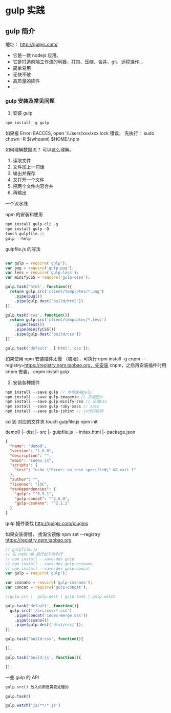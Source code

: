 # gulp 实践

## gulp 简介

地址： http://gulpjs.com/

- 它是一款 nodejs 应用。
- 它是打造前端工作流的利器，打包、压缩、合并、git、远程操作...
- 简单易用
- 无快不破
- 高质量的插件
- ...

### gulp 安装及常见问题

1. 安装 gulp

```js
npm install -g gulp
```

如果报 Error: EACCES, open '/Users/xxx/xxx.lock 错误。
先执行： sudo chown -R $(whoami) $HOME/.npm

如何理解数据流？
可以这么理解。

1. 读取文件
2. 文件加上一句话
3. 输出并保存
4. 又打开一个文件
5. 把两个文件内容合并
6. 再输出

一个流水线

npm 的安装和使用

``` js
npm install gulp-cli -g
npm install gulp -D
touch gulpfile.js
gulp --help
```

gulpfile.js 的写法

``` js

var gulp = require('gulp');
var pug = require('gulp-pug');
var less = require('gulp-less');
var minifyCSS = require('gulp-csso');

gulp.task('html', function(){
  return gulp.src('client/templates/*.png')
    .pipe(pug())
    .pipe(gulp.dest('build/html'))
});

gulp.task('css', function(){
  return gulp.src('client/templates/*.less')
    .pipe(less())
    .pipe(minifyCSS())
    .pipe(gulp.dest('build/css'))
})

gulp.task('default', ['html','css']);

```

如果使用 npm 安装插件太慢 （被墙），可执行 npm install -g cnpm --registry=https://registry.npm.taobao.org，先安装 cnpm，之后再安装插件时用 cnpm 安装， cnpm install gulp

2. 安装各种插件

``` js
npm install --save gulp // 本地使用gulp
npm install --save gulp-imagemin // 压缩图片
npm install --save gulp-minify-css // 压缩css
npm install --save gulp-ruby-sass // sass
npm install --save gulp-jshint // js代码检测
```

cd 到 对应的文件夹
touch gulpfile.js
npm init 

demo0
|- dist
|- src
  |- gulpfile.js
  |- index.html
  |- package.json

``` json
{
  "name": "demo0",
  "version": "1.0.0",
  "description": "",
  "main": "index.js",
  "scripts": {
    "test": "echo \"Error: no test specified\" && exit 1"
  },
  "author": "",
  "license": "ISC",
  "devDependencies": {
    "gulp": "^3.9.1",
    "gulp-concat": "^2.6.0",
    "gulp-cssnano": "^2.1.2"    
  }
}
```


gulp 插件查找 http://gulpjs.com/plugins

如果安装得慢， 找淘宝镜像
npm set --registry https://registry.npm.taobao.org

``` js
// gulpfile.js
// 在 node 端 运行如下命令行
// npm install --save-dev gulp
// npm install --save-dev gulp-cssnano
// npm install --save-dev gulp-concat
var gulp = require('gulp');

var cssnano = require('gulp-cssnano');
var concat = require('gulp-concat');

//gulp.src |  gulp.dest | gulp.task | gulp.watch

gulp.task('default', function(){
  gulp.src('./src/css/*.css')
    .pipe(concat('index-merge.css'))
    .pipe(cssano())
    .pipe(gulp.dest('dist/css/'));
});

gulp.task('build:css', function(){

});

gulp.task('build:js', function(){

});
```

一些 gulp 的 API

``` js
gulp.src() 放入的都是需要处理的

gulp.task()

gulp.watch('js/**/*.js')
```